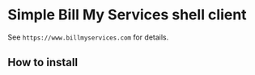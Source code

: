 # Simple Bill My Services shell client

See `https://www.billmyservices.com` for details.

## How to install


